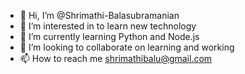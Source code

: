- 👋 Hi, I’m @Shrimathi-Balasubramanian
- 👀 I’m interested in to learn new technology
- 🌱 I’m currently learning Python and Node.js
- 💞️ I’m looking to collaborate on learning and working
- 📫 How to reach me shrimathibalu@gmail.com

<!---
Shrimathi-Balasubramanian/Shrimathi-Balasubramanian is a ✨ special ✨ repository because its `README.md` (this file) appears on your GitHub profile.
You can click the Preview link to take a look at your changes.
--->
